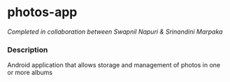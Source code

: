 # photos-app
*Completed in collaboration between Swapnil Napuri & Srinandini Marpaka*

### Description
Android application that allows storage and management of photos in one or more albums </br> 
